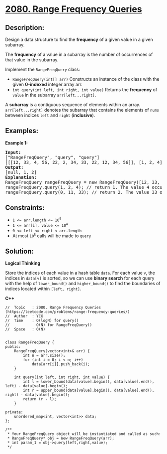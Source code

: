 # [2080. Range Frequency Queries](https://leetcode.com/problems/range-frequency-queries/)


## Description:

<p>Design a data structure to find the <strong>frequency</strong> of a given value in a given subarray.</p>

<p>The <strong>frequency</strong> of a value in a subarray is the number of occurrences of that value in the subarray.</p>

<p>Implement the <code>RangeFreqQuery</code> class:</p>

<uL>
    <li><code>RangeFreqQuery(int[] arr)</code> Constructs an instance of the class with the given <strong>0-indexed</strong> integer array arr.</li>
    <li><code>int query(int left, int right, int value)</code> Returns the <strong>frequency</strong> of <code>value</code> in the subarray <code>arr[left...right]</code>.</li>
</uL>

<p>A <strong>subarray</strong> is a contiguous sequence of elements within an array. <code>arr[left...right]</code> denotes the subarray that contains the elements of <code>nums</code> between indices <code>left</code> and <code>right</code> (<strong>inclusive</strong>).</p>


## Examples:

<strong>Example 1:</strong>
<pre>
<strong>Input:</strong>
["RangeFreqQuery", "query", "query"]
[[[12, 33, 4, 56, 22, 2, 34, 33, 22, 12, 34, 56]], [1, 2, 4], [0, 11, 33]]
<strong>Output:</strong> 
[null, 1, 2]
<strong>Explanation:</strong> 
RangeFreqQuery rangeFreqQuery = new RangeFreqQuery([12, 33, 4, 56, 22, 2, 34, 33, 22, 12, 34, 56]);
rangeFreqQuery.query(1, 2, 4); // return 1. The value 4 occurs 1 time in the subarray [33, 4]
rangeFreqQuery.query(0, 11, 33); // return 2. The value 33 occurs 2 times in the whole array.
</pre>


## Constraints:

<ul>
    <li><code>1 &lt;= arr.length &lt;= 10<sup>5</sup></code></li>
    <li><code>1 &lt;= arr[i], value &lt;= 10<sup>4</sup></code></li>
    <li><code>0 &lt;= left &lt;= right &lt; arr.length</code></li>
    <li>At most <code>10<sup>5</sup></code> calls will be made to <code>query</code></li>
</ul>


## Solution:

<strong>Logical Thinking</strong>
<p>Store the indices of each value in a <stong>hash table</stong> <code>data</code>. For each value <code>v</code>, the indices in <code>data[v]</code> is sorted, so we can use <strong>binary search</strong> for each query with the help of <code>lower_bound()</code> and <code>higher_bound()</code> to find the boundaries of indices located within <code>[left, right]</code>.</p>


<strong>C++</strong>

```
//  Topic   : 2080. Range Frequency Queries (https://leetcode.com/problems/range-frequency-queries/)
//  Author  : YCX
//  Time    : O(logN) for query()
//            O(N) for RangeFreqQuery()
//  Space   : O(N)


class RangeFreqQuery {
public:
    RangeFreqQuery(vector<int>& arr) {
        int n = arr.size();
        for (int i = 0; i < n; i++)
            data[arr[i]].push_back(i);
    }
    
    int query(int left, int right, int value) {
        int l = lower_bound(data[value].begin(), data[value].end(), left) - data[value].begin();
        int r = upper_bound(data[value].begin(), data[value].end(), right) - data[value].begin();
        return (r - l);
    }
    
private: 
    unordered_map<int, vector<int>> data;
};

/**
 * Your RangeFreqQuery object will be instantiated and called as such:
 * RangeFreqQuery* obj = new RangeFreqQuery(arr);
 * int param_1 = obj->query(left,right,value);
 */
```